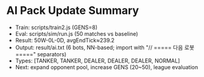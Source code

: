 # AI Pack Update Summary

- Train: scripts/train2.js (GENS=8)
- Eval: scripts/sim/run.js (50 matches vs baseline)
- Result: 50W-0L-0D, avgEndTick≈239.2
- Output: result/ai.txt (6 bots, NN-based; import with "// ===== 다음 로봇 =====" separators)
- Types: [TANKER, TANKER, DEALER, DEALER, DEALER, NORMAL]
- Next: expand opponent pool, increase GENS (20~50), league evaluation
